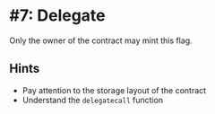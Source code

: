 # #7: Delegate

Only the owner of the contract may mint this flag.

## Hints

- Pay attention to the storage layout of the contract
- Understand the `delegatecall` function
